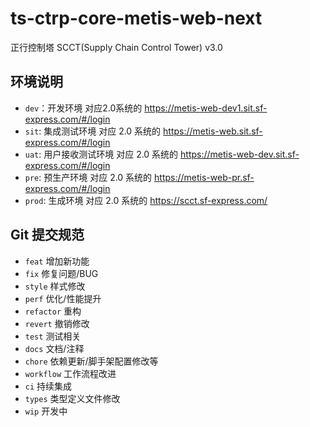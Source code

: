 # ts-ctrp-core-metis-web-next

正行控制塔 SCCT(Supply Chain Control Tower) v3.0

## 环境说明

- `dev`：开发环境 对应2.0系统的 https://metis-web-dev1.sit.sf-express.com/#/login
- `sit`: 集成测试环境 对应 2.0 系统的 https://metis-web.sit.sf-express.com/#/login
- `uat`: 用户接收测试环境 对应 2.0 系统的 https://metis-web-dev.sit.sf-express.com/#/login
- `pre`: 预生产环境 对应 2.0 系统的 https://metis-web-pr.sf-express.com/#/login
- `prod`: 生成环境 对应 2.0 系统的 https://scct.sf-express.com/

## Git 提交规范

- `feat` 增加新功能
- `fix` 修复问题/BUG
- `style` 样式修改
- `perf` 优化/性能提升
- `refactor` 重构
- `revert` 撤销修改
- `test` 测试相关
- `docs` 文档/注释
- `chore` 依赖更新/脚手架配置修改等
- `workflow` 工作流程改进
- `ci` 持续集成
- `types` 类型定义文件修改
- `wip` 开发中
